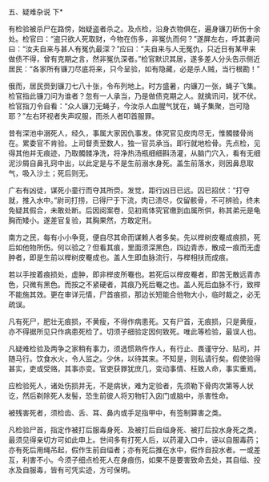五、疑难杂说 下*

有检验被杀尸在路傍，始疑盗者杀之。及点检，沿身衣物俱在，遍身镰刀斫伤十余处。检官曰：“盗只欲人死取财，今物在伤多，非冤仇而何？”遂屏左右，呼其妻问曰：“汝夫自来与甚人有冤仇最深？”应曰：“夫自来与人无冤仇，只近日有某甲来做债不得，曾有克期之言，然非冤仇深者。”检官默识其居，遂多差人分头告示侧近居民：“各家所有镰刀尽底将来，只今呈验，如有隐藏，必是杀人贼，当行根勘！”

俄而，居民赍到镰刀七八十张，令布列地上。时方盛暑，内镰刀一张，蝇子飞集。检官指此镰刀问为谁者？忽有一人承当，乃是做债克期之人。就擒讯问，犹不伏。检官指刀令自看：“众人镰刀无蝇子，今汝杀人血腥气犹在，蝇子集聚，岂可隐耶？”左右环视者失声叹服，而杀人者叩首服罪。

昔有深池中溺死人，经久，事属大家因仇事发。体究官见皮肉尽无，惟髑髅骨尚在。累委官不肯验。上司督责至数人，独一官员承当。即行就地检骨。先点检，见得其他并无痕迹，乃取髑髅净洗，将净热汤瓶细细斟汤灌，从脑门穴入，看有无细泥沙屑自鼻孔窍中出，以此定是与不是生前溺水身死。盖生前落水，则因鼻息取气，吸入沙土；死后则无。

广右有凶徒，谋死小童行而夺其所赍。发觉，距行凶日已远。囚已招伏：“打夺就，推入水中。”尉司打捞，已得尸于下流，肉已溃尽，仅留骸骨，不可辨验，终未免疑其假合，未敢处断。后因阅案卷，见初焉体究官缴到血属所供，称其弟元是龟胸而矮小。遂差官复验，其胸果然，方敢定刑。

南方之民，每有小小争竞，便自尽其命而谋赖人者多矣。先以榉树皮罨成痕损，死后如他物所伤。何以验之？但看其痕，里面须深黑色，四边青赤，散成一痕而无虚肿者，即是生前以榉树皮罨成也。盖人生即血脉流行，与榉相扶而成痕。

若以手按着痕损处，虚肿，即非榉皮所罨也。若死后以榉皮罨者，即苦无散远青赤色，只微有黑色。而按之不紧硬者，其痕乃死后罨之也。盖人死后血脉不行，致榉不能施其效。更在审详元情，尸首痕损，那边长短能合他物大小，临时裁之，必无疏误。

凡有死尸，肥壮无痕损，不黄瘦，不得作病患死。又有尸首，无痕损，只是黄瘦，亦不得据所见只作病患死检了。切须子细验定因何致死。唯此等检验，最误人也。

凡疑难检验及两争之家稍有事力，须选惯熟仵作人，有行止、畏谨守分、贴司，并随马行。饮食水火，令人监之。少休，以待其来。不知是，则私请行矣。假使验得甚实，吏或受赂，其事亦变。官吏获罪犹庶几，变动事情、枉致人命，事实重焉。 

应检验死人，诸处伤损并无，不是病状，难为定验者，先须勒下骨肉次第等人状讫，然后剃除死人发髻，恐生前彼人将刃物钉入囟门或脑中，杀害性命。

被残害死者，须检齿、舌、耳、鼻内或手足指甲中，有签制算害之类。

凡检验尸首，指定作被打后服毒身死、及被打后自缢身死、被打后投水身死之类，最须见得亲切方可如此申上。世间多有打死人后，以药灌入口中，诬以自服毒药；亦有死后用绳吊起，假作生前自缢者；亦有死后推在水中，假作自投水者。一或差互，利害不小。今须子细点检死人在身痕伤，如果不是要害致命去处，其自缢、投水及自服毒，皆有可凭实迹，方可保明。

